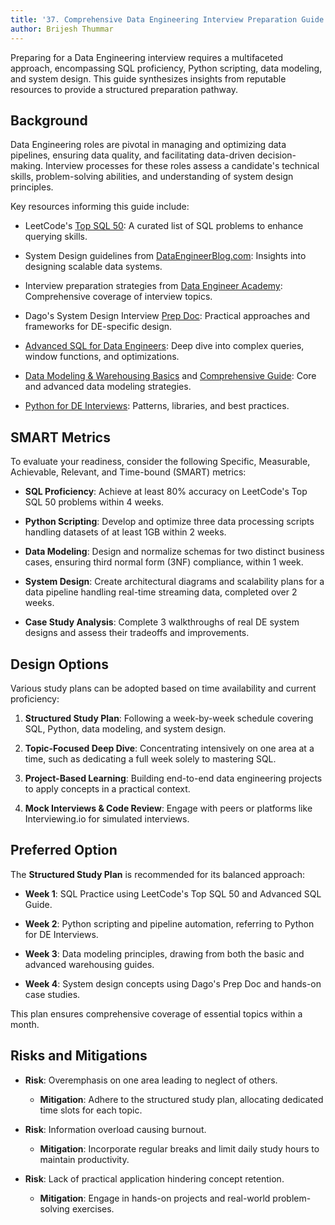 ```yaml
---
title: '37. Comprehensive Data Engineering Interview Preparation Guide'
author: Brijesh Thummar
---
```


Preparing for a Data Engineering interview requires a multifaceted approach, encompassing SQL proficiency, Python scripting, data modeling, and system design. This guide synthesizes insights from reputable resources to provide a structured preparation pathway.

## Background

Data Engineering roles are pivotal in managing and optimizing data pipelines, ensuring data quality, and facilitating data-driven decision-making. Interview processes for these roles assess a candidate's technical skills, problem-solving abilities, and understanding of system design principles.

Key resources informing this guide include:

- LeetCode's [Top SQL 50](https://leetcode.com/studyplan/top-sql-50/): A curated list of SQL problems to enhance querying skills.

- System Design guidelines from [DataEngineerBlog.com](https://dataengineerblog.com/system-design-for-data-engineers/): Insights into designing scalable data systems.

- Interview preparation strategies from [Data Engineer Academy](https://dataengineeracademy.com/module/complete-guide-to-data-engineer-interview-prep/): Comprehensive coverage of interview topics.

- Dago's System Design Interview [Prep Doc](https://docs.google.com/document/d/1pxmUuA4ulAcuQKuo4Xjk5ITyu0bb1RfjxqFrF3DW5Es/edit): Practical approaches and frameworks for DE-specific design.

- [Advanced SQL for Data Engineers](https://github.com/user-attachments/files/19792703/SQL_for_Data_Engineers_Advanced.pdf): Deep dive into complex queries, window functions, and optimizations.

- [Data Modeling & Warehousing Basics](https://github.com/user-attachments/files/19788533/Data_Modeling_Data_Warehousing_Guidelines_Basic.pdf) and [Comprehensive Guide](https://github.com/user-attachments/files/19788538/Data_Modeling_Data_Warehousing_Guidelines_Advanced.pdf): Core and advanced data modeling strategies.

- [Python for DE Interviews](https://github.com/user-attachments/files/19789320/Python_for_DE_Interviews.pdf): Patterns, libraries, and best practices.

## SMART Metrics

To evaluate your readiness, consider the following Specific, Measurable, Achievable, Relevant, and Time-bound (SMART) metrics:

- **SQL Proficiency**: Achieve at least 80% accuracy on LeetCode's Top SQL 50 problems within 4 weeks.

- **Python Scripting**: Develop and optimize three data processing scripts handling datasets of at least 1GB within 2 weeks.

- **Data Modeling**: Design and normalize schemas for two distinct business cases, ensuring third normal form (3NF) compliance, within 1 week.

- **System Design**: Create architectural diagrams and scalability plans for a data pipeline handling real-time streaming data, completed over 2 weeks.

- **Case Study Analysis**: Complete 3 walkthroughs of real DE system designs and assess their tradeoffs and improvements.

## Design Options

Various study plans can be adopted based on time availability and current proficiency:

1. **Structured Study Plan**: Following a week-by-week schedule covering SQL, Python, data modeling, and system design.

2. **Topic-Focused Deep Dive**: Concentrating intensively on one area at a time, such as dedicating a full week solely to mastering SQL.

3. **Project-Based Learning**: Building end-to-end data engineering projects to apply concepts in a practical context.

4. **Mock Interviews & Code Review**: Engage with peers or platforms like Interviewing.io for simulated interviews.

## Preferred Option

The **Structured Study Plan** is recommended for its balanced approach:

- **Week 1**: SQL Practice using LeetCode's Top SQL 50 and Advanced SQL Guide.

- **Week 2**: Python scripting and pipeline automation, referring to Python for DE Interviews.

- **Week 3**: Data modeling principles, drawing from both the basic and advanced warehousing guides.

- **Week 4**: System design concepts using Dago's Prep Doc and hands-on case studies.

This plan ensures comprehensive coverage of essential topics within a month.

## Risks and Mitigations

- **Risk**: Overemphasis on one area leading to neglect of others.

  - **Mitigation**: Adhere to the structured study plan, allocating dedicated time slots for each topic.

- **Risk**: Information overload causing burnout.

  - **Mitigation**: Incorporate regular breaks and limit daily study hours to maintain productivity.

- **Risk**: Lack of practical application hindering concept retention.

  - **Mitigation**: Engage in hands-on projects and real-world problem-solving exercises.

